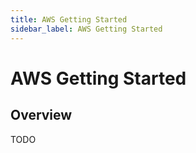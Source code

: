 ```yaml
---
title: AWS Getting Started
sidebar_label: AWS Getting Started
---
```

# AWS Getting Started

## Overview

TODO